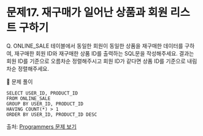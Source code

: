 # 문제17. 재구매가 일어난 상품과 회원 리스트 구하기

Q. ONLINE_SALE 테이블에서 동일한 회원이 동일한 상품을 재구매한 데이터를 구하여, 재구매한 회원 ID와 재구매한 상품 ID를 출력하는 SQL문을 작성해주세요.
결과는 회원 ID를 기준으로 오름차순 정렬해주시고 회원 ID가 같다면 상품 ID를 기준으로 내림차순 정렬해주세요.

🔑 문제 풀이
```mysql
SELECT USER_ID, PRODUCT_ID
FROM ONLINE_SALE
GROUP BY USER_ID, PRODUCT_ID
HAVING COUNT(*) > 1
ORDER BY USER_ID, PRODUCT_ID DESC
```

출처: [Programmers 문제 보기](https://school.programmers.co.kr/learn/courses/30/lessons/131536)
